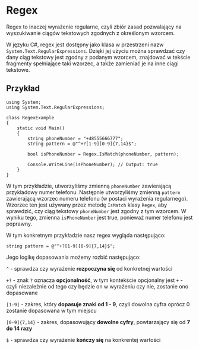 # Regex

Regex to inaczej wyrażenie regularne, czyli zbiór zasad pozwalający na wyszukiwanie ciągów tekstowych zgodnych z określonym wzorcem.

W języku C#, regex jest dostępny jako klasa w przestrzeni nazw `System.Text.RegularExpressions`. Dzięki jej użyciu można sprawdzać czy dany ciąg tekstowy jest zgodny z podanym wzorcem, znajdować w tekście fragmenty spełniające taki wzorzec, a także zamieniać je na inne ciągi tekstowe.

## Przykład 


```
using System;
using System.Text.RegularExpressions;

class RegexExample
{
    static void Main()
    {
        string phoneNumber = "+48555666777";
        string pattern = @"^+?[1-9][0-9]{7,14}$";

        bool isPhoneNumber = Regex.IsMatch(phoneNumber, pattern);

        Console.WriteLine(isPhoneNumber); // Output: true
    }
}

```

W tym przykładzie, utworzyliśmy zmienną `phoneNumber` zawierającą przykładowy numer telefonu. Następnie utworzyliśmy zmienną `pattern` zawierającą wzorzec numeru telefonu (w postaci wyrażenia regularnego). Wzorzec ten jest używany przez metodę `IsMatch` klasy `Regex`, aby sprawdzić, czy ciąg tekstowy `phoneNumber` jest zgodny z tym wzorcem. W wyniku tego, zmienna `isPhoneNumber` jest true, ponieważ numer telefonu jest poprawny.

W tym konkretnym przykładzie nasz regex wygląda następująco:

`string pattern = @"^+?[1-9][0-9]{7,14}$";`

Jego logikę dopasowania możemy rozbić następująco:

`^` - sprawdza czy wyrażenie **rozpoczyna się** od konkretnej wartości

`+?` - znak `?` oznacza **opcjonalność**, w tym kontekście opcjonalny jest `+` - czyli niezależnie od tego czy będzie on w wyrażeniu czy nie, zostanie ono dopasowane

`[1-9]` - zakres, który **dopasuje znaki od 1 - 9**, czyli dowolna cyfra oprócz 0 zostanie dopasowana w tym miejscu

`[0-9]{7,14}` - zakres, dopasowujący **dowolne cyfry**, powtarzający się od **7 do 14 razy**

`$` - sprawdza czy wyrażenie **kończy się** na konkrentej wartości